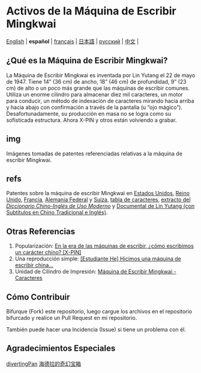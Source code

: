 # Activos de la Máquina de Escribir Mingkwai

[English](https://github.com/ExpedicHabbet/MingkwaiAssets/blob/main/README.md) |
__español__ |
[français](https://github.com/ExpedicHabbet/MingkwaiAssets/blob/main/LISEZMOI.md) |
[日本語](https://github.com/ExpedicHabbet/MingkwaiAssets/blob/main/README-JA.md) |
[русский](https://github.com/ExpedicHabbet/MingkwaiAssets/blob/main/README-RU.md) |
[中文](https://github.com/ExpedicHabbet/MingkwaiAssets/blob/main/README-ZH.md) |

## ¿Qué es la Máquina de Escribir Mingkwai?

La Máquina de Escribir Mingkwai es inventada por Lin Yutang el 22 de mayo de 1947. Tiene 14” (36 cm) de ancho, 18” (46 cm) de profundidad, 9” (23 cm) de alto o un poco más grande que las máquinas de escribir comunes. Utiliza un enorme cilindro para almacenar diez mil caracteres, un motor para conducir, un método de indexación de caracteres mirando hacia arriba y hacia abajo con confirmación a través de la pantalla (u “ojo mágico”). Desafortunadamente, su producción en masa no se logra como su sofisticada estructura. Ahora X-PIN y otros están volviendo a grabar.

## img

Imágenes tomadas de patentes referenciadas relativas a la máquina de escribir Mingkwai.

## refs

Patentes sobre la máquina de escribir Mingkwai en [Estados ](https://github.com/ExpedicHabbet/MingkwaiAssets/blob/main/refs/US2613795A.pdf)[Unidos](https://github.com/ExpedicHabbet/MingkwaiAssets/blob/main/refs/US2613794A.pdf), [Reino Unido](https://github.com/ExpedicHabbet/MingkwaiAssets/blob/main/refs/GB711462A.pdf), [Francia](https://github.com/ExpedicHabbet/MingkwaiAssets/blob/main/refs/FR984303A.pdf), [Alemania Federal](https://github.com/ExpedicHabbet/MingkwaiAssets/blob/main/refs/DE922774C.pdf) y [Suiza](https://github.com/ExpedicHabbet/MingkwaiAssets/blob/main/refs/CH327313A.pdf), [tabla de caracteres](https://github.com/ExpedicHabbet/MingkwaiAssets/blob/main/refs/字表·明快華文打字機.pdf), [extracto del _Diccionario Chino-Inglés de Uso Moderno_](https://github.com/ExpedicHabbet/MingkwaiAssets/blob/main/refs/林語堂《當代漢英詞典》摘錄.pdf) y [Documental de Lin Yutang (con Subtítulos en Chino Tradicional e Inglés)](https://github.com/ExpedicHabbet/MingkwaiAssets/blob/main/refs/林語堂紀錄片(1985年).mp4).

## Otras Referencias

1. Popularización: [En la era de las máquinas de escribir, ¿cómo escribimos un carácter chino? [X-PIN]](https://www.bilibili.com/video/BV1eM4y1w7JF/)
2. Una reproducción simple: [[Estudiante He] Hicimos una máquina de escribir china...](https://www.bilibili.com/video/BV1Sk4y1471G/)
3. Unidad de Cilindro de Impresión: [Máquina de Escribir Mingkwai - Caracteres](https://www.bilibili.com/video/BV1DvtezeE7c)

## Cómo Contribuir

Bifurque (Fork) este repositorio, luego cargue los archivos en el repositorio bifurcado y realice un Pull Request en mi repositorio.

También puede hacer una Incidencia (Issue) si tiene un problema con él.

## Agradecimientos Especiales

[divertingPan](https://github.com/divertingPan)
[海德拉的奇幻宝箱](https://space.bilibili.com/24730691)